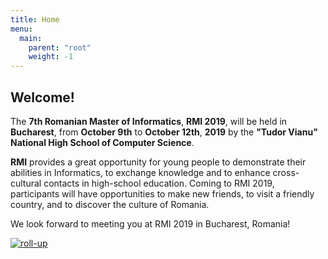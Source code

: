 ```yaml
---
title: Home
menu:
  main:
    parent: "root"
    weight: -1
---
```

## Welcome!

The **7th Romanian Master of Informatics**, **RMI 2019**, will be held in
**Bucharest**, from **October 9th** to **October 12th**, **2019** by the
**"Tudor Vianu" National High School of Computer Science**.

**RMI** provides a great opportunity for young people to demonstrate their
abilities in Informatics, to exchange knowledge and to enhance cross-cultural
contacts in high-school education. Coming to RMI 2019, participants will have
opportunities to make new friends, to visit a friendly country, and to discover
the culture of Romania.

We look forward to meeting you at RMI 2019 in Bucharest, Romania!

[![roll-up](/assets/rollup.png)](/assets/rollup.png)
